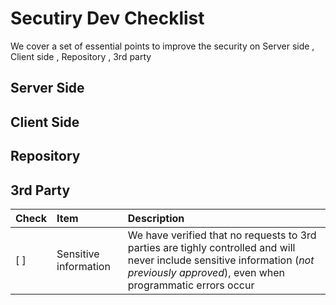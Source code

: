 # Secutiry Dev Checklist
We cover a set of essential points to improve the security on Server side , Client side , Repository , 3rd party 
## Server Side
## Client Side
## Repository
## 3rd Party
| Check|Item | Description| 
| -------------- | :--------- |:--------- |
| [ ] |Sensitive information|We have verified that no requests to 3rd parties are tighly controlled and will never include sensitive information (*not previously approved*), even when programmatic errors occur|